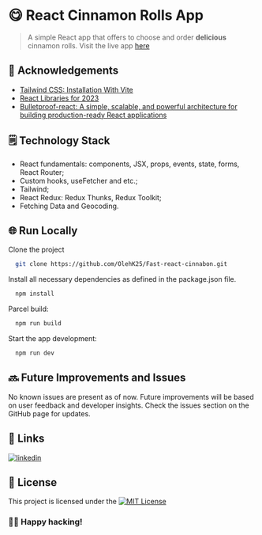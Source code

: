 # 😋 React Cinnamon Rolls App

 > A simple React app that offers to choose and order **delicious** cinnamon rolls. Visit the live app [here](https://fast-react-cinnabon.onrender.com/) 

## 📰 Acknowledgements

 - [Tailwind CSS: Installation With Vite](https://tailwindcss.com/docs/guides/vite?ref=jonas.io)
 - [React Libraries for 2023](https://www.robinwieruch.de/react-libraries/?ref=jonas.io)
 - [Bulletproof-react: A simple, scalable, and powerful architecture for building production-ready React applications](https://github.com/alan2207/bulletproof-react?ref=jonas.io)

## 🗒️ Technology Stack

- React fundamentals: components, JSX, props, events, state, forms, React Router;
- Custom hooks, useFetcher and etc.;
- Tailwind;
- React Redux: Redux Thunks, Redux Toolkit;
- Fetching Data and Geocoding.

## 🌐 Run Locally

Clone the project

```bash
  git clone https://github.com/OlehK25/Fast-react-cinnabon.git
```

Install all necessary dependencies as defined in the package.json file.

```bash
  npm install
```
Parcel build:

```bash
  npm run build
```

Start the app development:

```bash
  npm run dev
```

## 🔜 Future Improvements and Issues

No known issues are present as of now. Future improvements will be based on user feedback and developer insights. Check the issues section on the GitHub page for updates.


## 🔗 Links

[![linkedin](https://img.shields.io/badge/linkedin-0A66C2?style=for-the-badge&logo=linkedin&logoColor=white)](https://www.linkedin.com/in/oleh-kozakk/)


## 📃 License

This project is licensed under the [![MIT License](https://img.shields.io/badge/License-MIT-green.svg)](https://github.com/OlehK25/Fast-react-cinnabon/blob/master/LICENSE)
### 👨‍💻 Happy hacking!
